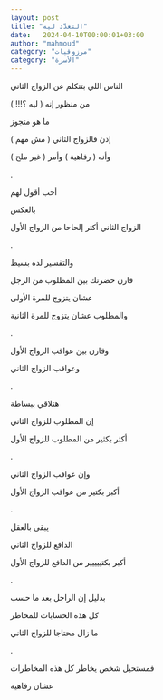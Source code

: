```yaml
---
layout: post
title: "التعدّد ليه"
date:   2024-04-10T00:00:01+03:00
author: "mahmoud"
category: "مرزوقيات"
category: "الأسرة"
---
```



الناس اللي بتتكلم عن الزواج الثاني

من منظور إنه ( ليه ؟!!! )

ما هو متجوز

إذن فالزواج الثاني ( مش مهم )

وأنه ( رفاهية ) وأمر ( غير ملح )

.

أحب أقول لهم

بالعكس

الزواج الثاني أكثر إلحاحا من الزواج الأول

.

والتفسير لده بسيط

قارن حضرتك بين المطلوب من الرجل

عشان يتزوج للمرة الأولى

والمطلوب عشان يتزوج للمرة الثانية

.

وقارن بين عواقب الزواج الأول

وعواقب الزواج الثاني

.

هتلاقي ببساطة

إن المطلوب للزواج الثاني

أكثر بكثير من المطلوب للزواج الأول

.

وإن عواقب الزواج الثاني

أكبر بكتير من عواقب الزواج الأول

.

يبقى بالعقل

الدافع للزواج الثاني

أكبر بكتييييير من الدافع للزواج الأول

.

بدليل إن الراجل بعد ما حسب

كل هذه الحسابات للمخاطر

ما زال محتاجا للزواج الثاني

.

فمستحيل شخص يخاطر كل هذه المخاطرات

عشان رفاهية
